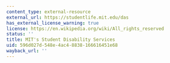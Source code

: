 ```yaml
---
content_type: external-resource
external_url: https://studentlife.mit.edu/das
has_external_license_warning: true
license: https://en.wikipedia.org/wiki/All_rights_reserved
status: ''
title: MIT's Student Disability Services
uid: 596d027d-548e-4ac4-8838-166616451e68
wayback_url: ''
---
```


